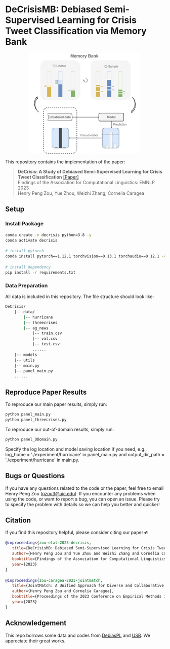 # DeCrisisMB: Debiased Semi-Supervised Learning for Crisis Tweet Classification via Memory Bank

<!-- ![Task](images/MemoryBank.jpg) -->
<div align="center">
  <img src="images/MemoryBank.jpg" alt="Task" width="350">
</div>

This repository contains the implementation of the paper:
> **DeCrisis: A Study of Debiased Semi-Supervised Learning for Crisis Tweet Classification** 
> [[Paper]]()  <br>
> Findings of the Association for Computational Linguistics: EMNLP 2023 <br>
> Henry Peng Zou, Yue Zhou, Weizhi Zhang, Cornelia Caragea <br>


## Setup
### Install Package 
```bash
conda create -n decrisis python=3.8 -y
conda activate decrisis

# install pytorch
conda install pytorch==1.12.1 torchvision==0.13.1 torchaudio==0.12.1 -c pytorch

# install dependency
pip install -r requirements.txt
```
### Data Preparation
All data is included in this repository. The file structure should look like:

```bash
DeCrisis/
    |-- data/
        |-- hurricane
        |-- threecrises
        |-- ag_news
            |-- train.csv
            |-- val.csv
            |-- test.csv
            ......
    |-- models
    |-- utils
    |-- main.py
    |-- panel_main.py 
    ......
```

## Reproduce Paper Results

To reproduce our main paper results, simply run: 
```bash
python panel_main.py
python panel_threecrises.py
```

To reproduce our out-of-domain results, simply run:
```bash
python panel_ODomain.py
```
Specify the log location and model saving location if you need, e.g., log_home = './experiment/hurricane' in panel_main.py and output_dir_path = './experiment/hurricane' in main.py. 


## Bugs or Questions

If you have any questions related to the code or the paper, feel free to email Henry Peng Zou (pzou3@uic.edu). If you encounter any problems when using the code, or want to report a bug, you can open an issue. Please try to specify the problem with details so we can help you better and quicker!


## Citation
If you find this repository helpful, please consider citing our paper 💕: 
```bibtex
@inproceedings{zou-etal-2023-decrisis,
   title={DeCrisisMB: Debiased Semi-Supervised Learning for Crisis Tweet Classification via Memory Bank},
   author={Henry Peng Zou and Yue Zhou and Weizhi Zhang and Cornelia Caragea},
   booktitle={Findings of the Association for Computational Linguistics: EMNLP 2023},
   year={2023}
}

@inproceedings{zou-caragea-2023-jointmatch,
   title={JointMatch: A Unified Approach for Diverse and Collaborative Pseudo-Labeling to Semi-Supervised Text Classification},
   author={Henry Peng Zou and Cornelia Caragea},
   booktitle={Proceedings of the 2023 Conference on Empirical Methods in Natural Language Processing (EMNLP)},
   year={2023}
}
```

## Acknowledgement
This repo borrows some data and codes from [DebiasPL](https://github.com/frank-xwang/debiased-pseudo-labeling) and [USB](https://github.com/microsoft/Semi-supervised-learning). We appreciate their great works.